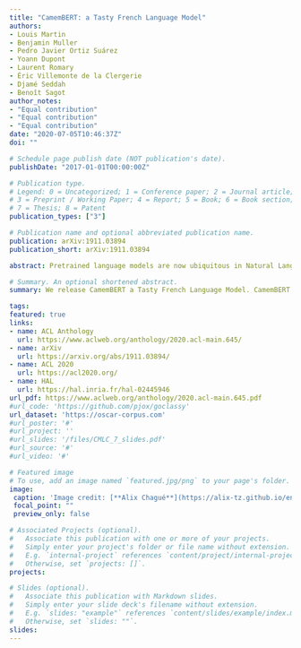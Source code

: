 ```yaml
---
title: "CamemBERT: a Tasty French Language Model"
authors:
- Louis Martin
- Benjamin Muller
- Pedro Javier Ortiz Suárez
- Yoann Dupont
- Laurent Romary
- Éric Villemonte de la Clergerie
- Djamé Seddah
- Benoît Sagot
author_notes:
- "Equal contribution"
- "Equal contribution"
- "Equal contribution"
date: "2020-07-05T10:46:37Z"
doi: ""

# Schedule page publish date (NOT publication's date).
publishDate: "2017-01-01T00:00:00Z"

# Publication type.
# Legend: 0 = Uncategorized; 1 = Conference paper; 2 = Journal article;
# 3 = Preprint / Working Paper; 4 = Report; 5 = Book; 6 = Book section;
# 7 = Thesis; 8 = Patent
publication_types: ["3"]

# Publication name and optional abbreviated publication name.
publication: arXiv:1911.03894
publication_short: arXiv:1911.03894

abstract: Pretrained language models are now ubiquitous in Natural Language Processing. Despite their success, most available models have either been trained on English data or on the concatenation of data in multiple languages. This makes practical use of such models --in all languages except English-- very limited. Aiming to address this issue for French, we release CamemBERT, a French version of the Bi-directional Encoders for Transformers (BERT). We measure the performance of CamemBERT compared to multilingual models in multiple downstream tasks, namely part-of-speech tagging, dependency parsing, named-entity recognition, and natural language inference. CamemBERT improves the state of the art for most of the tasks considered. We release the pretrained model for CamemBERT hoping to foster research and downstream applications for French NLP.

# Summary. An optional shortened abstract.
summary: We release CamemBERT a Tasty French Language Model. CamemBERT is trained on 138GB of French text. It establishes a new state of the art in POS tagging, Dependency Parsing and NER, and achieves strong results in NLI. Bon appétit !

tags:
featured: true
links:
- name: ACL Anthology
  url: https://www.aclweb.org/anthology/2020.acl-main.645/
- name: arXiv
  url: https://arxiv.org/abs/1911.03894/
- name: ACL 2020
  url: https://acl2020.org/
- name: HAL
  url: https://hal.inria.fr/hal-02445946
url_pdf: https://www.aclweb.org/anthology/2020.acl-main.645.pdf
#url_code: 'https://github.com/pjox/goclassy'
url_dataset: 'https://oscar-corpus.com'
#url_poster: '#'
#url_project: ''
#url_slides: '/files/CMLC_7_slides.pdf'
#url_source: '#'
#url_video: '#'

# Featured image
# To use, add an image named `featured.jpg/png` to your page's folder. 
image:
 caption: 'Image credit: [**Alix Chagué**](https://alix-tz.github.io/en/index.html)'
 focal_point: ""
 preview_only: false

# Associated Projects (optional).
#   Associate this publication with one or more of your projects.
#   Simply enter your project's folder or file name without extension.
#   E.g. `internal-project` references `content/project/internal-project/index.md`.
#   Otherwise, set `projects: []`.
projects:

# Slides (optional).
#   Associate this publication with Markdown slides.
#   Simply enter your slide deck's filename without extension.
#   E.g. `slides: "example"` references `content/slides/example/index.md`.
#   Otherwise, set `slides: ""`.
slides:
---
```

